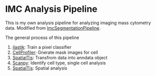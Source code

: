 # IMC Analysis Pipeline

This is my own analysis pipeline for analyzing imaging mass cytometry data.
Modified from [ImcSegmentationPipeline](https://github.com/BodenmillerGroup/ImcSegmentationPipeline).

The general process of this pipeline

1. [ilastik](https://www.ilastik.org/): Train a pixel classifier
2. [CellProfiler](https://cellprofiler.org/): Gnerate mask images for cell
3. [SpatialTis](https://github.com/Mr-Milk/SpatialTis): Transfrom data into anndata object
4. [Scanpy](https://github.com/theislab/scanpy/): Identify cell type, single cell analysis
5. [SpatialTis](https://github.com/Mr-Milk/SpatialTis): Spatial analysis